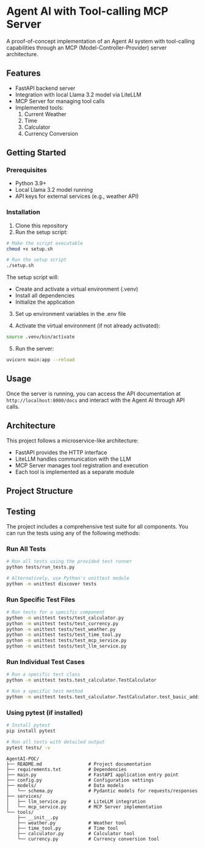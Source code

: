 # Agent AI with Tool-calling MCP Server

A proof-of-concept implementation of an Agent AI system with tool-calling capabilities through an MCP (Model-Controller-Provider) server architecture.

## Features

- FastAPI backend server
- Integration with local Llama 3.2 model via LiteLLM
- MCP Server for managing tool calls
- Implemented tools:
  1. Current Weather
  2. Time
  3. Calculator
  4. Currency Conversion

## Getting Started

### Prerequisites

- Python 3.9+
- Local Llama 3.2 model running
- API keys for external services (e.g., weather API)

### Installation

1. Clone this repository
2. Run the setup script:
```bash
# Make the script executable
chmod +x setup.sh

# Run the setup script
./setup.sh
```

The setup script will:
- Create and activate a virtual environment (.venv)
- Install all dependencies
- Initialize the application

3. Set up environment variables in the .env file

4. Activate the virtual environment (if not already activated):
```bash
source .venv/bin/activate
```

5. Run the server:
```bash
uvicorn main:app --reload
```

## Usage

Once the server is running, you can access the API documentation at `http://localhost:8000/docs` and interact with the Agent AI through API calls.

## Architecture

This project follows a microservice-like architecture:
- FastAPI provides the HTTP interface
- LiteLLM handles communication with the LLM
- MCP Server manages tool registration and execution
- Each tool is implemented as a separate module

## Project Structure

## Testing

The project includes a comprehensive test suite for all components. You can run the tests using any of the following methods:

### Run All Tests

```bash
# Run all tests using the provided test runner
python tests/run_tests.py

# Alternatively, use Python's unittest module
python -m unittest discover tests
```

### Run Specific Test Files

```bash
# Run tests for a specific component
python -m unittest tests/test_calculator.py
python -m unittest tests/test_currency.py
python -m unittest tests/test_weather.py
python -m unittest tests/test_time_tool.py
python -m unittest tests/test_mcp_service.py
python -m unittest tests/test_llm_service.py
```

### Run Individual Test Cases

```bash
# Run a specific test class
python -m unittest tests.test_calculator.TestCalculator

# Run a specific test method
python -m unittest tests.test_calculator.TestCalculator.test_basic_addition
```

### Using pytest (if installed)

```bash
# Install pytest
pip install pytest

# Run all tests with detailed output
pytest tests/ -v
```

```
AgentAI-POC/
├── README.md                 # Project documentation
├── requirements.txt          # Dependencies
├── main.py                   # FastAPI application entry point
├── config.py                 # Configuration settings
├── models/                   # Data models
│   └── schema.py             # Pydantic models for requests/responses
├── services/
│   ├── llm_service.py        # LiteLLM integration
│   └── mcp_service.py        # MCP Server implementation
└── tools/
    ├── __init__.py
    ├── weather.py            # Weather tool
    ├── time_tool.py          # Time tool 
    ├── calculator.py         # Calculator tool
    └── currency.py           # Currency conversion tool
```
